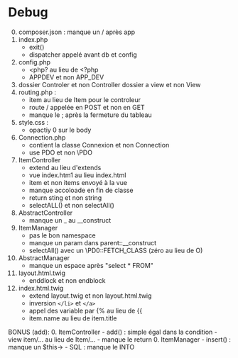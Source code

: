 # Debug

0. composer.json : manque un / après app 
1. index.php 
    - exit()
    - dispatcher appelé avant db et config
2. config.php
    - <php? au lieu de <?php
    - APPDEV et non APP_DEV
3. dossier Controler et non Controller
   dossier a view et non View
4. routing.php : 
    - item au lieu de Item pour le controleur
    - route / appelée en POST et non en GET
    - manque le ; après la fermeture du tableau
5. style.css : 
    - opactiy 0 sur le body
6. Connection.php 
    - contient la classe Connexion et non Connection
    - use PDO et non \PDO
7. ItemController
    - extend au lieu d'extends
    - vue index.htm1 au lieu index.html 
    - item et non items envoyé à la vue
    - manque accoloade en fin de classe
    - return sting et non string
    - selectALL() et non selectAll()
8. AbstractController
    - manque un _ au __construct
9. ItemManager
    - pas le bon namespace
    - manque un param dans parent::__construct
    - selectAll() avec un \PD0::FETCH_CLASS (zéro au lieu de O)
10. AbstractManager
    - manque un espace après "select * FROM"
11. layout.html.twig
    - enddlock et non endblock
12. index.html.twig
    - extend layout.twig et non layout.html.twig
    - inversion `</li>` et `</a>`
    - appel des variable par {% au lieu de {{
    - item.name au lieu de item.title
    
BONUS (add):
0. ItemController 
    - add() : simple égal dans la condition
    - view item/... au lieu de Item/...
    - manque le return
0. ItemManager 
    - insert() : manque un $this->
    - SQL : manque le INTO
